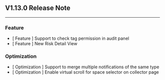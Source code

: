 ## V1.13.0 Release Note

---

### Feature

- [ Feature ] Support to check tag permission in audit panel
- [ Feature ] New Risk Detail View

### Optimization

- [ Optimization ] Support to merge multiple notifications of the same type
- [ Optimization ] Enable virtual scroll for space selector on collector page

